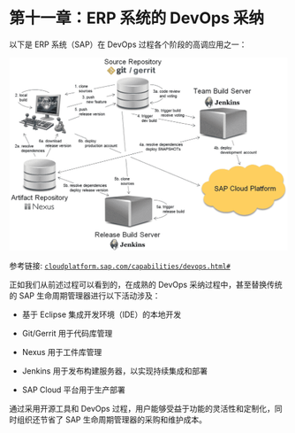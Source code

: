 # 第十一章：ERP 系统的 DevOps 采纳

以下是 ERP 系统（SAP）在 DevOps 过程各个阶段的高调应用之一：

![](img/7692bc4e-71ea-4c09-af83-d40caaed3d35.png)

参考链接: [`cloudplatform.sap.com/capabilities/devops.html#`](https://cloudplatform.sap.com/capabilities/devops.html#)

正如我们从前述过程可以看到的，在成熟的 DevOps 采纳过程中，甚至替换传统的 SAP 生命周期管理器进行以下活动涉及：

+   基于 Eclipse 集成开发环境（IDE）的本地开发

+   Git/Gerrit 用于代码库管理

+   Nexus 用于工件库管理

+   Jenkins 用于发布构建服务器，以实现持续集成和部署

+   SAP Cloud 平台用于生产部署

通过采用开源工具和 DevOps 过程，用户能够受益于功能的灵活性和定制化，同时组织还节省了 SAP 生命周期管理器的采购和维护成本。
